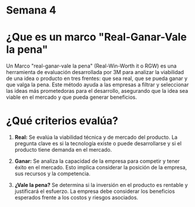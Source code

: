 # Semana 4

# ¿Que es un marco "Real-Ganar-Vale la pena"

Un Marco "real-ganar-vale la pena" (Real-Win-Worth it o RGW) es una herramienta de evaluación desarrollada por 3M para analizar la viabilidad de una idea o producto en tres frentes: que sea real, que se pueda ganar y que valga la pena. Este método ayuda a las empresas a filtrar y seleccionar las ideas más prometedoras para el desarrollo, asegurando que la idea sea viable en el mercado y que pueda generar beneficios.

# ¿Qué criterios evalúa?

1. **Real:** Se evalúa la viabilidad técnica y de mercado del producto. La pregunta clave es si la tecnología existe o puede desarrollarse y si el producto tiene demanda en el mercado.

2. **Ganar:** Se analiza la capacidad de la empresa para competir y tener éxito en el mercado. Esto implica considerar la posición de la empresa, sus recursos y la competencia.

3. **¿Vale la pena?** Se determina si la inversión en el producto es rentable y justificará el esfuerzo. La empresa debe considerar los beneficios esperados frente a los costos y riesgos asociados.